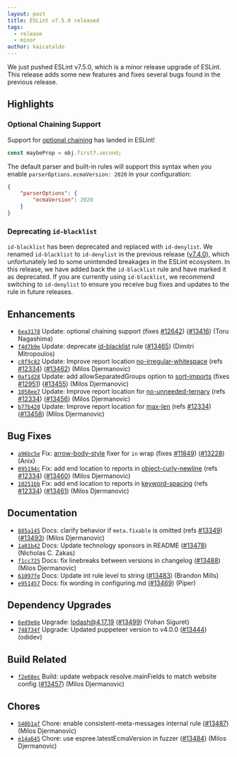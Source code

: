 ```yaml
---
layout: post
title: ESLint v7.5.0 released
tags:
  - release
  - minor
author: kaicataldo
---
```


We just pushed ESLint v7.5.0, which is a minor release upgrade of ESLint. This release adds some new features and fixes several bugs found in the previous release.

## Highlights

### Optional Chaining Support

Support for [optional chaining](https://developer.mozilla.org/en-US/docs/Web/JavaScript/Reference/Operators/Optional_chaining) has landed in ESLint!

```js
const maybeProp = obj.first?.second;
```

The default parser and built-in rules will support this syntax when you enable `parserOptions.ecmaVersion: 2020` in your configuration:

```json
{
    "parserOptions": {
        "ecmaVersion": 2020
    }
}
```

### Deprecating `id-blacklist`

`id-blacklist` has been deprecated and replaced with `id-denylist`. We renamed `id-blacklist` to `id-denylist` in the previous release ([v7.4.0](/blog/2020/07/eslint-v7.4.0-released)), which unfortunately led to some unintended breakages in the ESLint ecosystem. In this release, we have added back the `id-blacklist` rule and have marked it as deprecated. If you are currently using `id-blacklist`, we recommend switching to `id-denylist` to ensure you receive bug fixes and updates to the rule in future releases.


## Enhancements


* [`6ea3178`](https://github.com/eslint/eslint/commit/6ea3178776eae0e40c3f5498893e8aab0e23686b) Update: optional chaining support (fixes [#12642](https://github.com/eslint/eslint/issues/12642)) ([#13416](https://github.com/eslint/eslint/issues/13416)) (Toru Nagashima)
* [`f4d7b9e`](https://github.com/eslint/eslint/commit/f4d7b9e1a599346b2f21ff9de003b311b51411e6) Update: deprecate [id-blacklist](/docs/rules/id-blacklist) rule ([#13465](https://github.com/eslint/eslint/issues/13465)) (Dimitri Mitropoulos)
* [`c8f9c82`](https://github.com/eslint/eslint/commit/c8f9c8210cf4b9da8f07922093d7b219abad9f10) Update: Improve report location [no-irregular-whitespace](/docs/rules/no-irregular-whitespace) (refs [#12334](https://github.com/eslint/eslint/issues/12334)) ([#13462](https://github.com/eslint/eslint/issues/13462)) (Milos Djermanovic)
* [`0af1d28`](https://github.com/eslint/eslint/commit/0af1d2828d27885483737867653ba1659af72005) Update: add allowSeparatedGroups option to [sort-imports](/docs/rules/sort-imports) (fixes [#12951](https://github.com/eslint/eslint/issues/12951)) ([#13455](https://github.com/eslint/eslint/issues/13455)) (Milos Djermanovic)
* [`1050ee7`](https://github.com/eslint/eslint/commit/1050ee78a95da9484ff333dc1c74dac64c05da6f) Update: Improve report location for [no-unneeded-ternary](/docs/rules/no-unneeded-ternary) (refs [#12334](https://github.com/eslint/eslint/issues/12334)) ([#13456](https://github.com/eslint/eslint/issues/13456)) (Milos Djermanovic)
* [`b77b420`](https://github.com/eslint/eslint/commit/b77b4202bd1d5d1306f6f645e88d7a41a51715db) Update: Improve report location for [max-len](/docs/rules/max-len) (refs [#12334](https://github.com/eslint/eslint/issues/12334)) ([#13458](https://github.com/eslint/eslint/issues/13458)) (Milos Djermanovic)




## Bug Fixes


* [`a96bc5e`](https://github.com/eslint/eslint/commit/a96bc5ec06f3a48bfe458bccd68d4d3b2a280ed9) Fix: [arrow-body-style](/docs/rules/arrow-body-style) fixer for `in` wrap (fixes [#11849](https://github.com/eslint/eslint/issues/11849)) ([#13228](https://github.com/eslint/eslint/issues/13228)) (Anix)
* [`095194c`](https://github.com/eslint/eslint/commit/095194c0fc0eb02aa69fde6b4280696e0e4de214) Fix: add end location to reports in [object-curly-newline](/docs/rules/object-curly-newline) (refs [#12334](https://github.com/eslint/eslint/issues/12334)) ([#13460](https://github.com/eslint/eslint/issues/13460)) (Milos Djermanovic)
* [`10251bb`](https://github.com/eslint/eslint/commit/10251bbaeba80ac15244f385fc42cf2f2a30e5d2) Fix: add end location to reports in [keyword-spacing](/docs/rules/keyword-spacing) (refs [#12334](https://github.com/eslint/eslint/issues/12334)) ([#13461](https://github.com/eslint/eslint/issues/13461)) (Milos Djermanovic)




## Documentation


* [`885a145`](https://github.com/eslint/eslint/commit/885a1455691265db88dc0befe9b48a69d69e8b9c) Docs: clarify behavior if `meta.fixable` is omitted (refs [#13349](https://github.com/eslint/eslint/issues/13349)) ([#13493](https://github.com/eslint/eslint/issues/13493)) (Milos Djermanovic)
* [`1a01b42`](https://github.com/eslint/eslint/commit/1a01b420eaab0de03dab5cc190a9f2a860c21a84) Docs: Update technology sponsors in README ([#13478](https://github.com/eslint/eslint/issues/13478)) (Nicholas C. Zakas)
* [`f1cc725`](https://github.com/eslint/eslint/commit/f1cc725ba1b8646dcf06a83716d96ad9bb726172) Docs: fix linebreaks between versions in changelog ([#13488](https://github.com/eslint/eslint/issues/13488)) (Milos Djermanovic)
* [`61097fe`](https://github.com/eslint/eslint/commit/61097fe5cc275d414a0c8e19b31c6060cb5568b7) Docs: Update int rule level to string ([#13483](https://github.com/eslint/eslint/issues/13483)) (Brandon Mills)
* [`e951457`](https://github.com/eslint/eslint/commit/e951457b7aaa1b12b135588d36e3f4db4d7b8463) Docs: fix wording in configuring.md ([#13469](https://github.com/eslint/eslint/issues/13469)) (Piper)




## Dependency Upgrades


* [`6ed9e8e`](https://github.com/eslint/eslint/commit/6ed9e8e4ff038c0259b0e7fe7ab7f4fd4ec55801) Upgrade: lodash@4.17.19 ([#13499](https://github.com/eslint/eslint/issues/13499)) (Yohan Siguret)
* [`748734f`](https://github.com/eslint/eslint/commit/748734fdd497fbf61f3a616ff4a09169135b9396) Upgrade: Updated puppeteer version to v4.0.0 ([#13444](https://github.com/eslint/eslint/issues/13444)) (odidev)




## Build Related


* [`f2e68ec`](https://github.com/eslint/eslint/commit/f2e68ec1d6cee6299e8a5cdf76c522c11d3008dd) Build: update webpack resolve.mainFields to match website config ([#13457](https://github.com/eslint/eslint/issues/13457)) (Milos Djermanovic)




## Chores


* [`540b1af`](https://github.com/eslint/eslint/commit/540b1af77278ae649b621aa8d4bf8d6de03c3155) Chore: enable consistent-meta-messages internal rule ([#13487](https://github.com/eslint/eslint/issues/13487)) (Milos Djermanovic)
* [`e14a645`](https://github.com/eslint/eslint/commit/e14a645aa495558081490f990ba221e21aa6b27c) Chore: use espree.latestEcmaVersion in fuzzer ([#13484](https://github.com/eslint/eslint/issues/13484)) (Milos Djermanovic)
